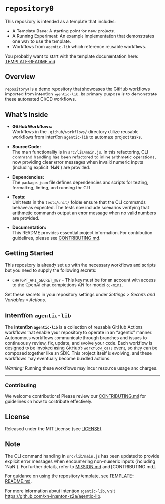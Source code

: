 # `repository0`

This repository is intended as a template that includes:
* A Template Base: A starting point for new projects.
* A Running Experiment: An example implementation that demonstrates one way to use the template.
* Workflows from `agentic‑lib` which reference reusable workflows.

You probably want to start with the template documentation here: [TEMPLATE-README.md](https://github.com/xn-intenton-z2a/agentic-lib/blob/main/TEMPLATE-README.md)

## Overview
`repository0` is a demo repository that showcases the GitHub workflows imported from intentïon `agentic‑lib`. Its primary purpose is to demonstrate these automated CI/CD workflows. 

## What’s Inside

- **GitHub Workflows:**  
  Workflows in the `.github/workflows/` directory utilize reusable workflows from intentïon `agentic‑lib` to automate project tasks.

- **Source Code:**  
  The main functionality is in `src/lib/main.js`. In this refactoring, CLI command handling has been refactored to inline arithmetic operations, now providing clear error messages when invalid numeric inputs (including explicit 'NaN') are provided.

- **Dependencies:**  
  The `package.json` file defines dependencies and scripts for testing, formatting, linting, and running the CLI.

- **Tests:**  
  Unit tests in the `tests/unit/` folder ensure that the CLI commands behave as expected. The tests now include scenarios verifying that arithmetic commands output an error message when no valid numbers are provided.

- **Documentation:**  
  This README provides essential project information. For contribution guidelines, please see [CONTRIBUTING.md](./CONTRIBUTING.md).

## Getting Started

This repository is already set up with the necessary workflows and scripts but you need to supply the following secrets:
- `CHATGPT_API_SECRET_KEY` - This key must be for an account with access to the OpenAI chat completions API for model `o3-mini`.

Set these secrets in your repository settings under *Settings > Secrets and Variables > Actions*.

## intentïon `agentic‑lib`

The **intentïon `agentic‑lib`** is a collection of reusable GitHub Actions workflows that enable your repository to operate in an “agentic” manner. Autonomous workflows communicate through branches and issues to continuously review, fix, update, and evolve your code. Each workflow is designed to be invoked using GitHub’s `workflow_call` event, so they can be composed together like an SDK. This project itself is evolving, and these workflows may eventually become bundled actions.

*Warning:* Running these workflows may incur resource usage and charges.

---

### Contributing

We welcome contributions! Please review our [CONTRIBUTING.md](./CONTRIBUTING.md) for guidelines on how to contribute effectively.

## License

Released under the MIT License (see [LICENSE](./LICENSE)).

## Note

The CLI command handling in `src/lib/main.js` has been updated to provide explicit error messages when encountering non-numeric inputs (including 'NaN'). For further details, refer to [MISSION.md](./MISSION.md) and [CONTRIBUTING.md].

For guidance on using the repository template, see [TEMPLATE-README.md](https://github.com/xn-intenton-z2a/agentic-lib/blob/main/TEMPLATE-README.md).

For more information about intentïon `agentic‑lib`, visit https://github.com/xn-intenton-z2a/agentic-lib.

